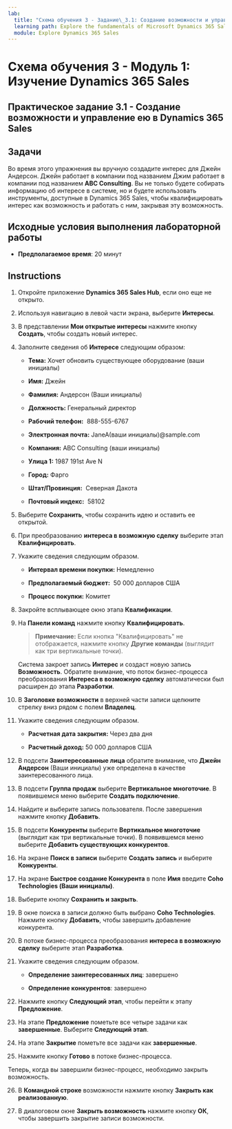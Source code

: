 ```yaml
---
lab:
  title: "Схема обучения 3 - Задание\_3.1: Создание возможности и управление ею в Dynamics\_365 Sales"
  learning path: Explore the fundamentals of Microsoft Dynamics 365 Sales
  module: Explore Dynamics 365 Sales
---
```



Схема обучения 3 - Модуль 1: Изучение Dynamics 365 Sales
========================

## Практическое задание 3.1 - Создание возможности и управление ею в Dynamics 365 Sales 

## Задачи

Во время этого упражнения вы вручную создадите интерес для Джейн Андерсон. Джейн работает в компании под названием Джим работает в компании под названием **ABC Consulting**. Вы не только будете собирать информацию об интересе в системе, но и будете использовать инструменты, доступные в Dynamics 365 Sales, чтобы квалифицировать интерес как возможность и работать с ним, закрывая эту возможность.

## Исходные условия выполнения лабораторной работы

  - **Предполагаемое время**: 20 минут

## Instructions

1. Откройте приложение **Dynamics 365 Sales Hub**, если оно еще не открыто.

2. Используя навигацию в левой части экрана, выберите **Интересы**.

3. В представлении **Мои открытые интересы** нажмите кнопку **Создать**, чтобы создать новый интерес.

4. Заполните сведения об **Интересе** следующим образом:

    - **Тема:** Хочет обновить существующее оборудование (ваши инициалы)

    - **Имя:** Джейн

    - **Фамилия:** Андерсон (Ваши инициалы)

    - **Должность:** Генеральный директор

    - **Рабочий телефон:**  888-555-6767

    - **Электронная почта:** JaneA(ваши инициалы)@sample.com

    - **Компания:** ABC Consulting (ваши инициалы)

    - **Улица 1:** 1987 191st Ave N

    - **Город:** Фарго

    - **Штат/Провинция:**  Северная Дакота

    - **Почтовый индекс:**  58102

5. Выберите **Сохранить**, чтобы сохранить идею и оставить ее открытой.

6. При преобразованию **интереса в возможную сделку** выберите этап **Квалифицировать**.

7. Укажите сведения следующим образом.

    - **Интервал времени покупки:** Немедленно

    - **Предполагаемый бюджет:**  50 000 долларов США

    - **Процесс покупки:** Комитет

8. Закройте всплывающее окно этапа **Квалификации**.

9. На **Панели команд** нажмите кнопку **Квалифицировать**.

    > **Примечание:** Если кнопка "Квалифицировать" не отображается, нажмите кнопку **Другие команды** (выглядит как три вертикальные точки).

    Система закроет запись **Интерес** и создаст новую запись **Возможность**. Обратите внимание, что поток бизнес-процесса преобразования **Интереса в возможную сделку** автоматически был расширен до этапа **Разработки**.

10. В **Заголовке возможности** в верхней части записи щелкните стрелку вниз рядом с полем **Владелец**.

11. Укажите сведения следующим образом.

    - **Расчетная дата закрытия:** Через два дня

    - **Расчетный доход:** 50 000 долларов США

12. В подсети **Заинтересованные лица** обратите внимание, что **Джейн Андерсон** (Ваши инициалы) уже определена в качестве заинтересованного лица.

13. В подсети **Группа продаж** выберите **Вертикальное многоточие**. В появившемся меню выберите **Создать подключение**.

14. Найдите и выберите запись пользователя. После завершения нажмите кнопку **Добавить**.

15. В подсети **Конкуренты** выберите **Вертикальное многоточие** (выглядит как три вертикальные точки). В появившемся меню выберите **Добавить существующих конкурентов**.

16. На экране **Поиск в записи** выберите **Создать запись** и выберите **Конкуренты**.

17. На экране **Быстрое создание Конкурента** в поле **Имя** введите **Coho Technologies (Ваши инициалы)**.

18. Выберите кнопку **Сохранить и закрыть**.

19. В окне поиска в записи должно быть выбрано **Coho Technologies**. Нажмите кнопку **Добавить**, чтобы завершить добавление конкурента.

20. В потоке бизнес-процесса преобразования **интереса в возможную сделку** выберите этап **Разработка**.

21. Укажите сведения следующим образом.

    - **Определение заинтересованных лиц**: завершено

    - **Определение конкурентов**: завершено

22. Нажмите кнопку **Следующий этап**, чтобы перейти к этапу **Предложение**.

23. На этапе **Предложение** пометьте все четыре задачи как **завершенные**. Выберите **Следующий этап**.

24. На этапе **Закрытие** пометьте все задачи как **завершенные**.

25. Нажмите кнопку **Готово** в потоке бизнес-процесса.

Теперь, когда вы завершили бизнес-процесс, необходимо закрыть возможность.

26. В **Командной строке** возможности нажмите кнопку **Закрыть как реализованную**.

27. В диалоговом окне **Закрыть возможность** нажмите кнопку **ОК**, чтобы завершить закрытие записи возможности.
